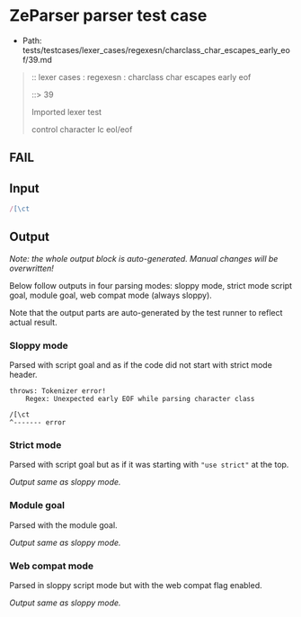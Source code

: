 # ZeParser parser test case

- Path: tests/testcases/lexer_cases/regexesn/charclass_char_escapes_early_eof/39.md

> :: lexer cases : regexesn : charclass char escapes early eof
>
> ::> 39
>
> Imported lexer test
>
> control character lc eol/eof

## FAIL

## Input

`````js
/[\ct
`````

## Output

_Note: the whole output block is auto-generated. Manual changes will be overwritten!_

Below follow outputs in four parsing modes: sloppy mode, strict mode script goal, module goal, web compat mode (always sloppy).

Note that the output parts are auto-generated by the test runner to reflect actual result.

### Sloppy mode

Parsed with script goal and as if the code did not start with strict mode header.

`````
throws: Tokenizer error!
    Regex: Unexpected early EOF while parsing character class

/[\ct
^------- error
`````

### Strict mode

Parsed with script goal but as if it was starting with `"use strict"` at the top.

_Output same as sloppy mode._

### Module goal

Parsed with the module goal.

_Output same as sloppy mode._

### Web compat mode

Parsed in sloppy script mode but with the web compat flag enabled.

_Output same as sloppy mode._

